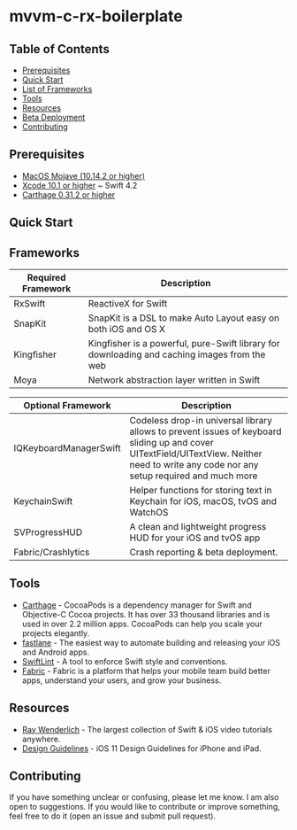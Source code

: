 # mvvm-c-rx-boilerplate

Table of Contents
-----------------

- [Prerequisites](#prerequisites)
- [Quick Start](#quick-start)
- [List of Frameworks](#list-of-frameworks)
- [Tools](#tools)
- [Resources](#resources)
- [Beta Deployment](#beta-deployment) <!-- - [Changelog](#changelog) -->
- [Contributing](#contributing)

## Prerequisites

- [MacOS Mojave (10.14.2 or higher)](https://www.apple.com/lae/macos/mojave/)
- [Xcode 10.1 or higher](https://developer.apple.com/download/) ~ Swift 4.2
- [Carthage 0.31.2 or higher](https://github.com/Carthage/Carthage)

## Quick Start


## Frameworks

|  Required Framework  | Description |
| ------------------------------- | --------------------------------------------------------------------- |
| RxSwift | ReactiveX for Swift |
| SnapKit | SnapKit is a DSL to make Auto Layout easy on both iOS and OS X |
| Kingfisher | Kingfisher is a powerful, pure-Swift library for downloading and caching images from the web |
| Moya | Network abstraction layer written in Swift |



| Optional Framework | Description |
| ------------------------------- | --------------------------------------------------------------------- |
| IQKeyboardManagerSwift | Codeless drop-in universal library allows to prevent issues of keyboard sliding up and cover UITextField/UITextView. Neither need to write any code nor any setup required and much more |
| KeychainSwift | Helper functions for storing text in Keychain for iOS, macOS, tvOS and WatchOS |
| SVProgressHUD | A clean and lightweight progress HUD for your iOS and tvOS app |
| Fabric/Crashlytics | Crash reporting & beta deployment. |

## Tools

- [Carthage](https://github.com/Carthage/Carthage) - CocoaPods is a dependency manager for Swift and Objective-C Cocoa projects. It has over 33 thousand libraries and is used in over 2.2 million apps. CocoaPods can help you scale your projects elegantly.
- [fastlane](https://docs.fastlane.tools/) - The easiest way to automate building and releasing your iOS and Android apps.
- [SwiftLint](https://github.com/realm/SwiftLint) - A tool to enforce Swift style and conventions.
- [Fabric](https://docs.fabric.io/apple/fabric/overview.html) - Fabric is a platform that helps your mobile team build better apps, understand your users, and grow your business.

## Resources

- [Ray Wenderlich](https://www.raywenderlich.com/) - The largest collection of Swift & iOS video tutorials anywhere.
- [Design Guidelines](https://designcode.io/iosdesign-guidelines) - iOS 11 Design Guidelines for iPhone and iPad.

## Contributing

If you have something unclear or confusing, please let me know. I am also open to suggestions. If you would like to contribute or improve something, feel free to do it (open an issue and submit pull request).
